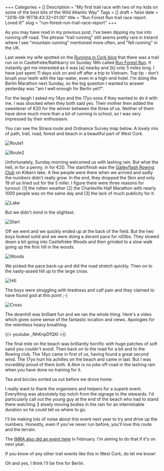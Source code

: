 +++
Categories = []
Description = "My first trail race with two of my kids on some of the best bits of the Wild Atlantic Way"
Tags = []
draft = false
date = "2016-09-19T18:43:32+01:00"
title = "Run Forest Run trail race report. Loved it!"
slug = "run-forest-run-trail-race-report"
+++

As you may have read in my previous post, I've been dipping my toe into running off-road. The phrase "trail running" still seems pretty rare in Ireland where I see "mountain running" mentioned more often, and "fell running" in the UK.

Last week my wife spotted on the [Running in Cork blog](https://corkrunning.blogspot.ie/) that there was a trail run on in Castlefreke/Rathbarry on Sunday 18th called [Run Forest Run](https://www.facebook.com/Run-Forest-Run-175750705775650/?fref=ts). It instantly got me interested as it was [a] nearby and [b] only 5 miles long. I have just spent 11 days sick on and off after a trip to Vietnam. Top tip - don't brush your teeth with the tap-water, even in a high-end hotel. I'm doing the Berlin Marathon next Sunday, so the big question I wanted to answer yesterday was "am I well enough for Berlin yet?". 

For the laugh I asked my 14yo and the 17yo sons if they wanted to do it with me. I was shocked when they both said yes. Their mother then added the sweetener of €20 for the winner between the three of us. Neither of them have done much more than a bit of running in school, so I was very impressed by their enthusiasm.

You can see the Strava route and Ordnance Survey map below. A lovely mix of path, trail, road, forest and beach in a beautiful part of West Cork.

![Route1](http://conoroneill.com.s3.amazonaws.com/wp-content/uploads/2016/09/runforestrun/run_forest_run_route.jpg)

![Route2](http://conoroneill.com.s3.amazonaws.com/wp-content/uploads/2016/09/runforestrun/14224702_1430913196926055_7696748586087695054_n.jpg)

Unfortunately, Sunday morning welcomed us with lashing rain. But what the hell, in for a penny, in for €20. The start/finish was the [Galleyflash Rowing Club](http://www.galleyflash.com/) on Kilkern lake. A few people were there when we arrived and sadly the numbers didn't really grow. In the end, they dropped the 5km and only 19 of us lined out for the 5 miler. I figure there were three reasons for turnout: [1] the rotten weather [2] the Charleville Half Marathon with nearly 1000 people was on the same day and [3] the lack of much publicity for it. 

![Lake](http://conoroneill.com.s3.amazonaws.com/wp-content/uploads/2016/09/runforestrun/20160918_113913.jpg)

But we didn't mind in the slightest.

![Start](http://conoroneill.com.s3.amazonaws.com/wp-content/uploads/2016/09/runforestrun/20160918_115939.jpg)

Off we went and we quickly ended up at the back of the field. But the two boys looked solid and we were doing a decent pace for n00bs. They slowed down a bit going into Castlefreke Woods and then grinded to a slow walk going up the first hill in the woods. 

![Woods](http://conoroneill.com.s3.amazonaws.com/wp-content/uploads/2016/09/runforestrun/20160918_121814.jpg)

We picked the pace back-up and did the road stretch quickly. Then on to the nasty-assed hill up to the large cross. 

![Hill](http://conoroneill.com.s3.amazonaws.com/wp-content/uploads/2016/09/runforestrun/20160918_124653.jpg)

The boys were struggling with tiredness and calf pain and they claimed to have found god at this point ;-)

![Cross](http://conoroneill.com.s3.amazonaws.com/wp-content/uploads/2016/09/runforestrun/20160918_124928.jpg)

The downhill was brilliant fun and we ran the whole thing. Here's a video which gives some sense of the fantastic location and views. Apologies for the relentless heavy breathing.

{{< youtube _NhKnpDfQXI >}}

The final mile on the beach was brilliantly horrific with huge patches of soft sand you couldn't avoid. Then back on to the road for a bit and to the Rowing club. The 14yo came in first of us, having found a great second wind. The 17yo hurt his achilles on the beach and came in last. But I was incredibly proud of them both. 8.4km is no joke off-road in the lashing rain when you have done no training for it.

Tea and biccies sorted us out before we drove home.

I really want to thank the organisers and helpers for a superb event. Everything was absolutely top notch from the signage to the stewards. I'd particularly call out the young guy at the end of the beach who had to stand there watching 3 slowly moving bodies in the rain for an interminable duration so he could tell us where to go.

I'll be making lots of noise about this event next year to try and drive up the numbers. Honestly, even if you've never run before, you'll love this route and the terrain.

The [IMRA also did an event here](https://www.imra.ie/events/details/id/1339/) in February. I'm aiming to do that if it's on next year.

If you know of any other trail events like this in West Cork, do let me know!

Oh and yes, I think I'll be fine for Berlin.
